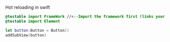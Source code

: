 Hot reloading in swift <!--more--> 

```swift
@testable import FrameWork //<--Import the framework first (links your external .framework files)
@testable import Element

let button:Button = Button()
addSubView(button)
```

